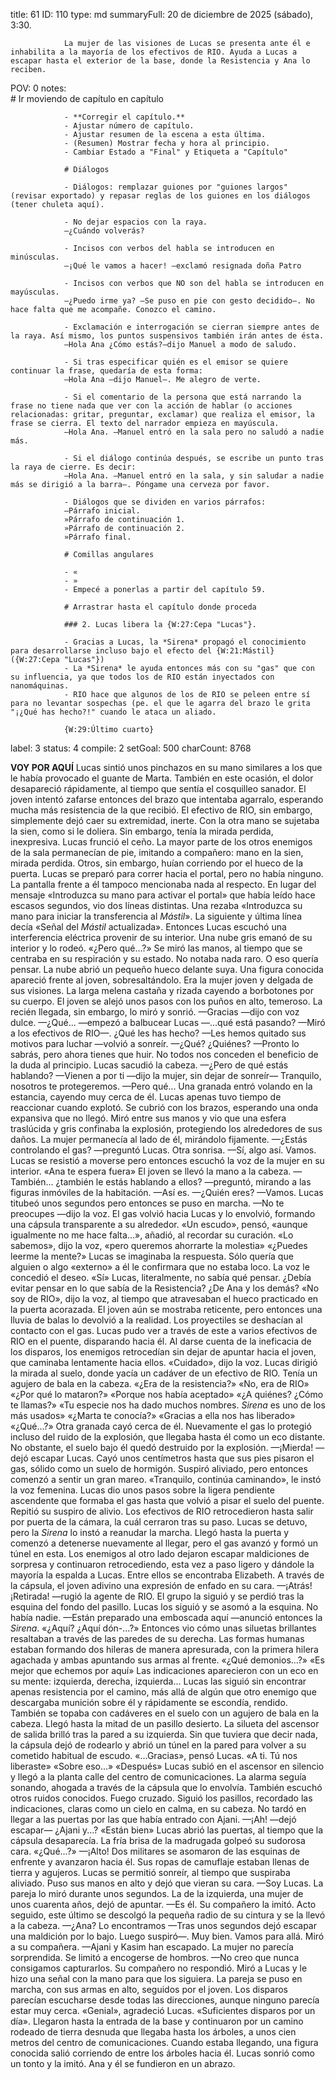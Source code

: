 title:          61
ID:             110
type:           md
summaryFull:    20 de diciembre de 2025 (sábado), 3:30.
                
                La mujer de las visiones de Lucas se presenta ante él e inhabilita a la mayoría de los efectivos de RIO. Ayuda a Lucas a escapar hasta el exterior de la base, donde la Resistencia y Ana lo reciben.
POV:            0
notes:          
                # Ir moviendo de capítulo en capítulo
                
                - **Corregir el capítulo.**
                - Ajustar número de capítulo.
                - Ajustar resumen de la escena a esta última.
                - (Resumen) Mostrar fecha y hora al principio.
                - Cambiar Estado a "Final" y Etiqueta a "Capítulo"
                
                # Diálogos
                
                - Diálogos: remplazar guiones por "guiones largos" (revisar exportado) y repasar reglas de los guiones en los diálogos (tener chuleta aquí).
                
                - No dejar espacios con la raya.
                —¿Cuándo volverás?
                
                - Incisos con verbos del habla se introducen en minúsculas.
                —¡Qué le vamos a hacer! —exclamó resignada doña Patro
                
                - Incisos con verbos que NO son del habla se introducen en mayúsculas.
                —¿Puedo irme ya? —Se puso en pie con gesto decidido—. No hace falta que me acompañe. Conozco el camino.
                
                - Exclamación e interrogación se cierran siempre antes de la raya. Así mismo, los puntos suspensivos también irán antes de ésta.
                —Hola Ana ¿Cómo estás?—dijo Manuel a modo de saludo.
                
                - Si tras especificar quién es el emisor se quiere continuar la frase, quedaría de esta forma:
                —Hola Ana —dijo Manuel—. Me alegro de verte.
                
                - Si el comentario de la persona que está narrando la frase no tiene nada que ver con la acción de hablar (o acciones relacionadas: gritar, preguntar, exclamar) que realiza el emisor, la frase se cierra. El texto del narrador empieza en mayúscula.
                —Hola Ana. —Manuel entró en la sala pero no saludó a nadie más.
                
                - Si el diálogo continúa después, se escribe un punto tras la raya de cierre. Es decir:
                —Hola Ana. —Manuel entró en la sala, y sin saludar a nadie más se dirigió a la barra—. Póngame una cerveza por favor.
                
                - Diálogos que se dividen en varios párrafos:
                —Párrafo inicial.
                »Párrafo de continuación 1.
                »Párrafo de continuación 2.
                »Párrafo final.
                
                # Comillas angulares
                
                - «
                - »
                - Empecé a ponerlas a partir del capítulo 59.
                
                # Arrastrar hasta el capítulo donde proceda
                
                ### 2. Lucas libera la {W:27:Cepa "Lucas"}.
                
                - Gracias a Lucas, la *Sirena* propagó el conocimiento para desarrollarse incluso bajo el efecto del {W:21:Mástil} ({W:27:Cepa "Lucas"})
                - La *Sirena* le ayuda entonces más con su "gas" que con su influencia, ya que todos los de RIO están inyectados con nanomáquinas.
                - RIO hace que algunos de los de RIO se peleen entre sí para no levantar sospechas (pe. el que le agarra del brazo le grita "¡¿Qué has hecho?!" cuando le ataca un aliado.
                
                {W:29:Último cuarto}
                
label:          3
status:         4
compile:        2
setGoal:        500
charCount:      8768


**VOY POR AQUÍ**
Lucas sintió unos pinchazos en su mano similares a los que le había provocado el guante de Marta. También en este ocasión, el dolor desapareció rápidamente, al tiempo que sentía el cosquilleo sanador. El joven intentó zafarse entonces del brazo que intentaba agarralo, esperando mucha más resistencia de la que recibió. El efectivo de RIO, sin embargo, simplemente dejó caer su extremidad, inerte.
Con la otra mano se sujetaba la sien, como si le doliera. Sin embargo, tenía la mirada perdida, inexpresiva.
Lucas frunció el ceño. La mayor parte de los otros enemigos de la sala permanecían de pie, imitando a compañero: mano en la sien, mirada perdida.
Otros, sin embargo, huían corriendo por el hueco de la puerta.
Lucas se preparó para correr hacia el portal, pero no había ninguno. La pantalla frente a él tampoco mencionaba nada al respecto.
En lugar del mensaje «Introduzca su mano para activar el portal» que había leído hace escasos segundos, vio dos líneas distintas. Una rezaba «Introduzca su mano para iniciar la transferencia al *Mástil*». La siguiente y última línea decía «Señal del *Mástil* actualizada».
Entonces Lucas escuchó una interferencia eléctrica provenir de su interior. Una nube gris emanó de su interior y lo rodeó. 
«¿Pero qué...?»
Se miró las manos, al tiempo que se centraba en su respiración y su estado. No notaba nada raro.
O eso quería pensar.
La nube abrió un pequeño hueco delante suya. Una figura conocida apareció frente al joven, sobresaltándolo.
Era la mujer joven y delgada de sus visiones. La larga melena castaña y rizada cayendo a borbotones por su cuerpo.
El joven se alejó unos pasos con los puños en alto, temeroso. La recién llegada, sin embargo, lo miró y sonrió.
—Gracias —dijo con voz dulce.
—¿Qué... —empezó a balbucear Lucas —...qué está pasando? —Miró a los efectivos de RIO—. ¿Qué les has hecho?
—Les hemos quitado sus motivos para luchar —volvió a sonreír.
—¿Qué? ¿Quiénes?
—Pronto lo sabrás, pero ahora tienes que huir. No todos nos conceden el beneficio de la duda al principio.
Lucas sacudió la cabeza.
—¿Pero de qué estás hablando?
—Vienen a por ti —dijo la mujer, sin dejar de sonreír— Tranquilo, nosotros te protegeremos.
—Pero qué...
Una granada entró volando en la estancia, cayendo muy cerca de él. Lucas apenas tuvo tiempo de reaccionar cuando  explotó. Se cubrió con los brazos, esperando una onda expansiva que no llegó.
Miró entre sus manos y vio que una esfera traslúcida y gris confinaba la explosión, protegiendo los alrededores de sus daños. 
La mujer permanecía al lado de él, mirándolo fijamente.
—¿Estás controlando el gas? —preguntó Lucas.
Otra sonrisa.
—Sí, algo así. Vamos.
Lucas se resistió a moverse pero entonces escuchó la voz de la mujer en su interior.
«Ana te espera fuera»
El joven se llevó la mano a la cabeza.
—También... ¿también le estás hablando a ellos? —preguntó, mirando a las figuras inmóviles de la habitación.
—Así es.
—¿Quién eres?
—Vamos.
Lucas titubeó unos segundos pero entonces se puso en marcha.
—No te preocupes —dijo la voz.
El gas volvió hacia Lucas y lo envolvió, formando una cápsula transparente a su alrededor.
«Un escudo», pensó, «aunque igualmente no me hace falta...», añadió, al recordar su curación.
«Lo sabemos», dijo la voz, «pero queremos ahorrarte la molestia»
«¿Puedes leerme la mente?»
Lucas se imaginaba la respuesta. Sólo quería que alguien o algo «externo» a él le confirmara que no estaba loco.
La voz le concedió el deseo.
«Sí»
Lucas, literalmente, no sabía qué pensar. ¿Debía evitar pensar en lo que sabía de la Resistencia? ¿De Ana y los demás?
«No soy de RIO», dijo la voz, al tiempo que atravesaban el hueco practicado en la puerta acorazada.
El joven aún se mostraba reticente, pero entonces una lluvia de balas lo devolvió a la realidad.
Los proyectiles se deshacían al contacto con el gas. Lucas pudo ver a través de este a varios efectivos de RIO en el puente, disparando hacia él. Al darse cuenta de la ineficacia de los disparos, los enemigos retrocedían sin dejar de apuntar hacia el joven, que caminaba lentamente hacia ellos.
«Cuidado», dijo la voz.
Lucas dirigió la mirada al suelo, donde yacía un cadáver de un efectivo de RIO. Tenía un agujero de bala en la cabeza.
«¿Era de la resistencia?»
«No, era de RIO»
«¿Por qué lo mataron?»
«Porque nos había aceptado»
«¿A quiénes? ¿Cómo te llamas?»
«Tu especie nos ha dado muchos nombres. *Sirena* es uno de los más usados»
«¿Marta te conocía?»
«Gracias a ella nos has liberado»
«¿Qué...?»
Otra granada cayó cerca de él. Nuevamente el gas lo protegió incluso del ruido de la explosión, que llegaba hasta él como un eco distante.
No obstante, el suelo bajo él quedó destruido por la explosión.
—¡Mierda! —dejó escapar Lucas.
Cayó unos centímetros hasta que sus pies pisaron el gas, sólido como un suelo de hormigón.
Suspiró aliviado, pero entonces comenzó a sentir un gran mareo.
«Tranquilo, continúa caminando», le instó la voz femenina.
Lucas dio unos pasos sobre la ligera pendiente ascendente que formaba el gas hasta que volvió a pisar el suelo del puente. Repitió su suspiro de alivio.
Los efectivos de RIO retrocedieron hasta salir por puerta de la cámara, la cuál cerraron tras su paso.
Lucas se detuvo, pero la *Sirena* lo instó a reanudar la marcha. Llegó hasta la puerta y comenzó a detenerse nuevamente al llegar, pero el gas avanzó y formó un túnel en esta. Los enemigos al otro lado dejaron escapar maldiciones de sorpresa y continuaron retrocediendo, esta vez a paso ligero y dándole la mayoría la espalda a Lucas.
Entre ellos se encontraba Elizabeth.
A través de la cápsula, el joven adivino una expresión de enfado en su cara.
—¡Atrás! ¡Retirada! —rugió la agente de RIO.
El grupo la siguió y se perdió tras la esquina del fondo del pasillo. Lucas los siguió y se asomó a la esquina.
No había nadie.
—Están preparado una emboscada aquí —anunció entonces la *Sirena*.
«¿Aquí? ¿Aquí dón-...?»
Entonces vio cómo unas siluetas brillantes resaltaban a través de las paredes de su derecha. Las formas humanas estaban formando dos hileras de manera apresurada, con la primera hilera agachada y ambas apuntando sus armas al frente.
«¿Qué demonios...?»
«Es mejor que echemos por aquí»
Las indicaciones aparecieron con un eco en su mente: izquierda, derecha, izquierda...
Lucas las siguió sin encontrar apenas resistencia por el camino, más allá de algún que otro enemigo que descargaba munición sobre él y rápidamente se escondía, rendido. También se topaba con cadáveres en el suelo con un agujero de bala en la cabeza.
Llegó hasta la mitad de un pasillo desierto. La silueta del ascensor de salida brilló tras la pared a su izquierda.
Sin que tuviera que decir nada, la cápsula dejó de rodearlo y abrió un túnel en la pared para volver a su cometido habitual de escudo.
«...Gracias», pensó Lucas.
«A ti. Tú nos liberaste»
«Sobre eso...»
«Después»
Lucas subió en el ascensor en silencio y llegó a la planta calle del centro de comunicaciones. La alarma seguía sonando, ahogada a través de la cápsula que lo envolvía. También escuchó otros ruidos conocidos.
Fuego cruzado.
Siguió los pasillos, recordado las indicaciones, claras como un cielo en calma, en su cabeza.
No tardó en llegar a las puertas por las que había entrado con Ajani.
—¡Ah! —dejó escapar— ¿Ajani y...?
«Están bien»
Lucas abrió las puertas, al tiempo que la cápsula desaparecía. La fría brisa de la madrugada golpeó su sudorosa cara.
«¿Qué...?»
—¡Alto!
Dos militares se asomaron de las esquinas de enfrente y avanzaron hacia él. Sus ropas de camuflaje estaban llenas de tierra y agujeros.
Lucas se permitió sonreír, al tiempo que suspiraba aliviado.
Puso sus manos en alto y dejó que vieran su cara.
—Soy Lucas.
La pareja lo miró durante unos segundos. La de la izquierda, una mujer de unos cuarenta años, dejó de apuntar.
—Es él.
Su compañero la imitó. Acto seguido, este último se descolgó la pequeña radio de su cintura y se la llevó a la cabeza.
—¿Ana? Lo encontramos —Tras unos segundos dejó escapar una maldición por lo bajo. Luego suspiró—. Muy bien. Vamos para allá.
Miró a su compañera.
—Ajani y Kasim han escapado.
La mujer no parecía sorprendida. Se limitó a encogerse de hombros.
—No creo que nunca consigamos capturarlos.
Su compañero no respondió. Miró a Lucas y le hizo una señal con la mano para que los siguiera. La pareja se puso en marcha, con sus armas en alto, seguidos por el joven.
Los disparos parecían escucharse desde todas las direcciones, aunque ninguno parecía estar muy cerca.
«Genial», agradeció Lucas. «Suficientes disparos por un día».
Llegaron hasta la entrada de la base y continuaron por un camino rodeado de tierra desnuda que llegaba hasta los árboles, a unos cien metros del centro de comunicaciones.
Cuando estaba llegando, una figura conocida salió corriendo de entre los árboles hacia él. Lucas sonrió como un tonto y la imitó.
Ana y él se fundieron en un abrazo.